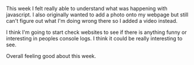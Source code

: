 This week I felt really able to understand what was happening with javascript. I also originally wanted to add a photo onto my webpage but still can't figure out what I'm doing wrong there so I added a video instead. 

I think I'm going to start check websites to see if there is anything funny or interesting in peoples console logs. I think it could be really interesting to see. 

Overall feeling good about this week.